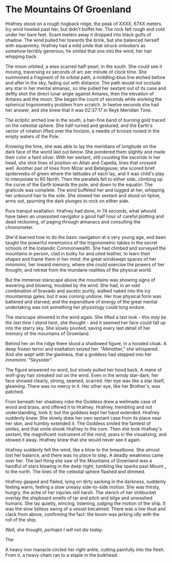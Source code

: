 # The Mountains Of Groenland

Hrafney stood on a rough hogback ridge, the peak of XXXX, 67XX meters. Icy wind howled past her, but didn't buffet her. The rock felt rough and cold under her bare feet. Scant meters away it dropped into black gulfs of shadow. The wind pulled her towards the brink, but she balanced herself with equanimity. Hrafney had a mild smile that struck onlookers as somehow terribly generous; he smiled that one into the wind, her hair whipping back.

The moon orbited, a wise scarred half-pearl, in the south. She could see it moving, traversing xx seconds of arc per minute of clock time. She summoned a fragment of its orbital path, a middling-blue line etched before and after in the sky, fading out with distance. The path would not occlude any star in her mental almanac, so she pulled her sextant out of its case and deftly shot the direct lunar angle against Antares, then the elevation of Antares and the moon. She began the count of seconds while working the spherical trigonometry problem from scratch. In twelve seconds she had her answer, and she knew that it was 02:37:17 in Reyk Meridian Time. 

The ecliptic arched low in the south, a hair-fine band of burning gold traced on the celestial sphere. She half-turned and gestured, and the Earth's vector of rotation lifted over the horizon, a needle of bronze rooted in the empty waters of the Pole.

Knowing the time, she was able to lay the meridians of longitude on the dark face of the world laid out below. She pondered them slightly and made their color a faint silver. With her sextant, still counting the seconds in her head, she shot lines of position on Altair and Capella, lines that crossed well. Another pair of lines from Mizar and Betelgeuse; she scored brief spiderwebs of green where the latitudes of each lay, and it was child's play to interpolate to 60 North. Then the parallels fell to either side, climbing up the curve of the Earth towards the pole, and down to the equator. The graticule was complete. The wind buffeted her and tugged at her, whipping her unbound hair to the side. She stowed her sextant and stood on tiptoe, arms out, spurning the dark plunges to rock on either side.

Pure tranquil exaltation. Hrafney had done, in 74 seconds, what whould have taken an unassisted navigator a good half hour of careful plotting and dead reckoning, of paging through almanacs and consulting the chronometer.

She'd learned how to do the basic navigation at a very young age, and been taught the powerful mnemonics of the trigonometric tables in the secret schools of the Icelandic Commonwealth. She had climbed and surveyed the mountains in person, clad in bulky fur and oiled leather, to learn their shapes and frame them in her mind: the great windswept spaces of her _innominni_, her inward memory, where she could exercise the powers of her thought, and retreat from the mundane realities of the physical world.


But the immense starscape above the mountains was showing signs of wavering and blowing, troubled by the wind. She had, in an odd combination of bravado and ascetic purity, walked naked into the icy mountaintop gales; but it was coming undone. Her true physical form was battered and starved; and the expenditure of energy of the great mental undertaking was not something her physiology could long endure.

The starscape shivered in the wind again. She lifted a last look - _this may be the last time I stand here_, she thought - and it seemed her face could fall up into the starry sky. She slowly pivoted, saving every last detail of her memory of the mountains of Groenland.

Behind her on the ridge there stood a shadowed figure, in a hooded cloak. A deep frozen terror and exaltation seized her. "Allmother," she whispered. And she wept with the gladness, that a goddess had stepped into her _innominni_. "Skysister".

The figure answered no word, but slowly pulled her hood back. A mane of wolf-gray hair streaked out on the wind. Even in the windy star-dark, her face showed clearly, strong, seamed, scarred. Her eye was like a star itself, gleaming. There was no mercy in it. Her other eye, like her Brother's, was patched.

From beneath her shadowy robe the Goddess drew a wellmade case of wood and brass, and offered it to Hrafney. Hrafney, trembling and not understanding, took it; but the goddess kept her hand extended. Hrafney suddenly knew. She slowly drew her own sextant case from its place near her skin, and humbly extended it. The Goddess smiled the faintest of smiles, and that smile shook Hrafney to the core. Then she took Hrafney's sextant, the magnificent instrument of the mind, years in the visualizing, and stowed it away. Hrafney knew that she would never see it again.

Hrafney suddenly felt the wind, like a blow to the breastbone. She almost lost her balance, and there was no place to step. A deadly weakness came over her. The last thing she saw of the Mountains of Groenland was a handful of stars blowing in the deep night, tumbling like sparks past Mount _ to the north. The lines of the celestial sphere flashed and dimmed.


Hrafney gasped and flailed, lying on dirty sacking in the darkness, suddenly feeling warm, feeling a slow uneasy side-to-side motion. She was thirsty, hungry, the ache of her injuries still harsh. The stench of her shitbucket overlay the shipboard smells of tar and pitch and bilge and unwashed humans. She lay quietly, wincing, listening, judging the motion of the ship. It was the slow listless swing of a vessel becalmed. There was a low thud and clack from above, confirming the fact: the boom was jerking idly with the roll of the ship.

_Well,_ she thought, _perhaps I will not die today._

The 

A heavy iron manacle circled her right ankle, cutting painfully into the flesh. From it, a heavy chain ran to a staple in the bulkhead. 


